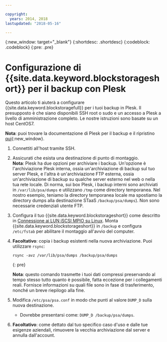 ```yaml
---

copyright:
  years: 2014, 2018
lastupdated: "2018-05-16"

---
```

{:new_window: target="_blank"}
{:shortdesc: .shortdesc}
{:codeblock: .codeblock}
{:pre: .pre}
 
# Configurazione di {{site.data.keyword.blockstorageshort}} per il backup con Plesk

Questo articolo ti aiuterà a configurare {{site.data.keyword.blockstoragefull}} per i tuoi backup in Plesk. Il presupposto è che siano disponibili SSH root o sudo e un accesso a Plesk a livello di amministrazione completo. Le nostre istruzioni sono basate su un host CentOS7.

**Nota**: puoi trovare la documentazione di Plesk per il backup e il ripristino [qui](https://docs.plesk.com/en-US/12.5/administrator-guide/backing-up-and-restoration.59256/){:new_window}.

1. Connettiti all'host tramite SSH.

2. Assicurati che esista una destinazione di punto di montaggio.<br />
   **Nota**: Plesk ha due opzioni per archiviare i backup. Un'opzione è l'archiviazione Plesk interna, ossia un'archiviazione di backup sul tuo server Plesk, e l'altra è un'archiviazione FTP esterna, ossia un'archiviazione di backup su qualche server esterno nel web o nella tua rete locale. Di norma, sui box Plesk, i backup interni sono archiviati in `/var/lib/psa/dumps` e utilizzano `/tmp` come directory temporanea. Nel nostro esempio, teniamo la directory temporanea locale ma spostiamo la directory dumps alla destinazione STaaS `/backup/psa/dumps`). Non sono necessarie credenziali utente FTP.
   
3. Configura il tuo {{site.data.keyword.blockstorageshort}} come descritto in [Connessione ai LUN iSCSI MPIO su Linux](accessing_block_storage_linux.html). Monta {{site.data.keyword.blockstorageshort}} in `/backup` e configura `/etc/fstab` per abilitare il montaggio all'avvio del computer.

4. **Facoltativo**: copia i backup esistenti nella nuova archiviazione. Puoi utilizzare `rsync`:
   ```
   rsync -avz /var/lib/psa/dumps /backup/psa/dumps
   ```
   {: pre}
    
    **Nota**: questo comando trasmette i tuoi dati compressi preservando al tempo stesso tutto quanto è possibile, fatta eccezione per i collegamenti reali. Fornisce informazioni su quali file sono in fase di trasferimento, nonché un breve riepilogo alla fine.
    
5. Modifica `/etc/psa/psa.conf` in modo che punti al valore `DUMP_D` sulla nuova destinazione. 
    - Dovrebbe presentarsi come: `DUMP_D /backup/psa/dumps`. 

6. **Facoltativo**: come dettato dal tuo specifico caso d'uso e dalle tue esigenze aziendali, rimuovere la vecchia archiviazione dal server e annulla dall'account.


